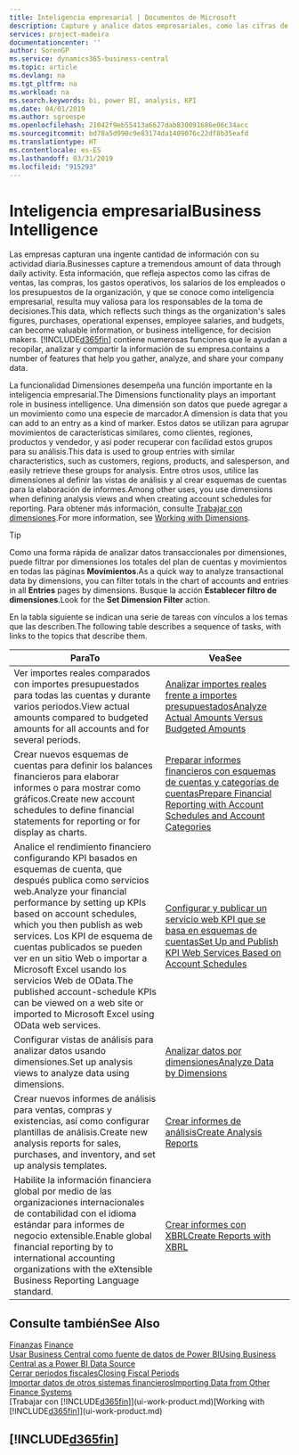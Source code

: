 ```yaml
---
title: Inteligencia empresarial | Documentos de Microsoft
description: Capture y analice datos empresariales, como las cifras de ventas, las compras, los gastos operativos, los salarios de los empleados y los presupuestos, que resultan muy valiosos para la inteligencia artificial o la toma de decisiones.
services: project-madeira
documentationcenter: ''
author: SorenGP
ms.service: dynamics365-business-central
ms.topic: article
ms.devlang: na
ms.tgt_pltfrm: na
ms.workload: na
ms.search.keywords: bi, power BI, analysis, KPI
ms.date: 04/01/2019
ms.author: sgroespe
ms.openlocfilehash: 21042f9eb55413a6627dab830091686e06c34acc
ms.sourcegitcommit: bd78a5d990c9e83174da1409076c22df8b35eafd
ms.translationtype: HT
ms.contentlocale: es-ES
ms.lasthandoff: 03/31/2019
ms.locfileid: "915293"
---
```

# <a name="business-intelligence"></a><span data-ttu-id="39a92-103">Inteligencia empresarial</span><span class="sxs-lookup"><span data-stu-id="39a92-103">Business Intelligence</span></span>
<span data-ttu-id="39a92-104">Las empresas capturan una ingente cantidad de información con su actividad diaria.</span><span class="sxs-lookup"><span data-stu-id="39a92-104">Businesses capture a tremendous amount of data through daily activity.</span></span> <span data-ttu-id="39a92-105">Esta información, que refleja aspectos como las cifras de ventas, las compras, los gastos operativos, los salarios de los empleados o los presupuestos de la organización, y que se conoce como inteligencia empresarial, resulta muy valiosa para los responsables de la toma de decisiones.</span><span class="sxs-lookup"><span data-stu-id="39a92-105">This data, which reflects such things as the organization's sales figures, purchases, operational expenses, employee salaries, and budgets, can become valuable information, or business intelligence, for decision makers.</span></span> [!INCLUDE[d365fin](includes/d365fin_md.md)] <span data-ttu-id="39a92-106">contiene numerosas funciones que le ayudan a recopilar, analizar y compartir la información de su empresa.</span><span class="sxs-lookup"><span data-stu-id="39a92-106">contains a number of features that help you gather, analyze, and share your company data.</span></span>

<span data-ttu-id="39a92-107">La funcionalidad Dimensiones desempeña una función importante en la inteligencia empresarial.</span><span class="sxs-lookup"><span data-stu-id="39a92-107">The Dimensions functionality plays an important role in business intelligence.</span></span> <span data-ttu-id="39a92-108">Una dimensión son datos que puede agregar a un movimiento como una especie de marcador.</span><span class="sxs-lookup"><span data-stu-id="39a92-108">A dimension is data that you can add to an entry as a kind of marker.</span></span> <span data-ttu-id="39a92-109">Estos datos se utilizan para agrupar movimientos de características similares, como clientes, regiones, productos y vendedor, y así poder recuperar con facilidad estos grupos para su análisis.</span><span class="sxs-lookup"><span data-stu-id="39a92-109">This data is used to group entries with similar characteristics, such as customers, regions, products, and salesperson, and easily retrieve these groups for analysis.</span></span> <span data-ttu-id="39a92-110">Entre otros usos, utilice las dimensiones al definir las vistas de análisis y al crear esquemas de cuentas para la elaboración de informes.</span><span class="sxs-lookup"><span data-stu-id="39a92-110">Among other uses, you use dimensions  when defining analysis views and when creating account schedules for reporting.</span></span> <span data-ttu-id="39a92-111">Para obtener más información, consulte [Trabajar con dimensiones](finance-dimensions.md).</span><span class="sxs-lookup"><span data-stu-id="39a92-111">For more information, see [Working with Dimensions](finance-dimensions.md).</span></span>

> [!TIP]
> <span data-ttu-id="39a92-112">Como una forma rápida de analizar datos transaccionales por dimensiones, puede filtrar por dimensiones los totales del plan de cuentas y movimientos en todas las páginas **Movimientos**.</span><span class="sxs-lookup"><span data-stu-id="39a92-112">As a quick way to analyze transactional data by dimensions, you can filter totals in the chart of accounts and entries in all **Entries** pages by dimensions.</span></span> <span data-ttu-id="39a92-113">Busque la acción **Establecer filtro de dimensiones**.</span><span class="sxs-lookup"><span data-stu-id="39a92-113">Look for the **Set Dimension Filter** action.</span></span>  

<span data-ttu-id="39a92-114">En la tabla siguiente se indican una serie de tareas con vínculos a los temas que las describen.</span><span class="sxs-lookup"><span data-stu-id="39a92-114">The following table describes a sequence of tasks, with links to the topics that describe them.</span></span>  

| <span data-ttu-id="39a92-115">Para</span><span class="sxs-lookup"><span data-stu-id="39a92-115">To</span></span> | <span data-ttu-id="39a92-116">Vea</span><span class="sxs-lookup"><span data-stu-id="39a92-116">See</span></span> |
| --- | --- |
|<span data-ttu-id="39a92-117">Ver importes reales comparados con importes presupuestados para todas las cuentas y durante varios periodos.</span><span class="sxs-lookup"><span data-stu-id="39a92-117">View actual amounts compared to budgeted amounts for all accounts and for several periods.</span></span>|[<span data-ttu-id="39a92-118">Analizar importes reales frente a importes presupuestados</span><span class="sxs-lookup"><span data-stu-id="39a92-118">Analyze Actual Amounts Versus Budgeted Amounts</span></span>](bi-how-analyze-actual-versus-budget.md)|
|<span data-ttu-id="39a92-119">Crear nuevos esquemas de cuentas para definir los balances financieros para elaborar informes o para mostrar como gráficos.</span><span class="sxs-lookup"><span data-stu-id="39a92-119">Create new account schedules to define financial statements for reporting or for display as charts.</span></span>|[<span data-ttu-id="39a92-120">Preparar informes financieros con esquemas de cuentas y categorías de cuentas</span><span class="sxs-lookup"><span data-stu-id="39a92-120">Prepare Financial Reporting with Account Schedules and Account Categories</span></span>](bi-how-work-account-schedule.md)|
|<span data-ttu-id="39a92-121">Analice el rendimiento financiero configurando KPI basados en esquemas de cuenta, que después publica como servicios web.</span><span class="sxs-lookup"><span data-stu-id="39a92-121">Analyze your financial performance by setting up KPIs based on account schedules, which you then publish as web services.</span></span> <span data-ttu-id="39a92-122">Los KPI de esquema de cuentas publicados se pueden ver en un sitio Web o importar a Microsoft Excel usando los servicios Web de OData.</span><span class="sxs-lookup"><span data-stu-id="39a92-122">The published account-schedule KPIs can be viewed on a web site or imported to Microsoft Excel using OData web services.</span></span>|[<span data-ttu-id="39a92-123">Configurar y publicar un servicio web KPI que se basa en esquemas de cuentas</span><span class="sxs-lookup"><span data-stu-id="39a92-123">Set Up and Publish KPI Web Services Based on Account Schedules</span></span>](bi-how-to-set-up-and-publish-kpi-web-services-based-on-account-schedules.md)|
|<span data-ttu-id="39a92-124">Configurar vistas de análisis para analizar datos usando dimensiones.</span><span class="sxs-lookup"><span data-stu-id="39a92-124">Set up analysis views to analyze data using dimensions.</span></span>|[<span data-ttu-id="39a92-125">Analizar datos por dimensiones</span><span class="sxs-lookup"><span data-stu-id="39a92-125">Analyze Data by Dimensions</span></span>](bi-how-analyze-data-dimension.md)|
|<span data-ttu-id="39a92-126">Crear nuevos informes de análisis para ventas, compras y existencias, así como configurar plantillas de análisis.</span><span class="sxs-lookup"><span data-stu-id="39a92-126">Create new analysis reports for sales, purchases, and inventory, and set up analysis templates.</span></span>|[<span data-ttu-id="39a92-127">Crear informes de análisis</span><span class="sxs-lookup"><span data-stu-id="39a92-127">Create Analysis Reports</span></span>](bi-how-create-analysis-views-reports.md)|
|<span data-ttu-id="39a92-128">Habilite la información financiera global por medio de las organizaciones internacionales de contabilidad con el idioma estándar para informes de negocio extensible.</span><span class="sxs-lookup"><span data-stu-id="39a92-128">Enable global financial reporting by to international accounting organizations with the eXtensible Business Reporting Language standard.</span></span>|[<span data-ttu-id="39a92-129">Crear informes con XBRL</span><span class="sxs-lookup"><span data-stu-id="39a92-129">Create Reports with XBRL</span></span>](bi-create-reports-with-xbrl.md)|

## <a name="see-also"></a><span data-ttu-id="39a92-130">Consulte también</span><span class="sxs-lookup"><span data-stu-id="39a92-130">See Also</span></span>
<span data-ttu-id="39a92-131">[Finanzas](finance.md)  </span><span class="sxs-lookup"><span data-stu-id="39a92-131">[Finance](finance.md)  </span></span>  
[<span data-ttu-id="39a92-132">Usar Business Central como fuente de datos de Power BI</span><span class="sxs-lookup"><span data-stu-id="39a92-132">Using Business Central as a Power BI Data Source</span></span>](across-how-use-financials-data-source-powerbi.md)  
[<span data-ttu-id="39a92-133">Cerrar periodos fiscales</span><span class="sxs-lookup"><span data-stu-id="39a92-133">Closing Fiscal Periods</span></span>](year-close-years-periods.md)  
[<span data-ttu-id="39a92-134">Importar datos de otros sistemas financieros</span><span class="sxs-lookup"><span data-stu-id="39a92-134">Importing Data from Other Finance Systems</span></span>](across-import-data-configuration-packages.md)  
<span data-ttu-id="39a92-135">[Trabajar con [!INCLUDE[d365fin](includes/d365fin_md.md)]](ui-work-product.md)</span><span class="sxs-lookup"><span data-stu-id="39a92-135">[Working with [!INCLUDE[d365fin](includes/d365fin_md.md)]](ui-work-product.md)</span></span>

## [!INCLUDE[d365fin](includes/free_trial_md.md)]  
